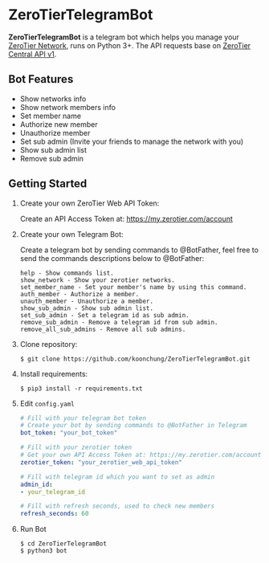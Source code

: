 # ZeroTierTelegramBot

**ZeroTierTelegramBot** is a telegram bot which helps you manage your [ZeroTier Network](https://my.zerotier.com/), runs on Python 3+. The API requests base on [ZeroTier Central API v1](https://apidocs.zerotier.com/).

## Bot Features

* Show networks info
* Show network members info
* Set member name
* Authorize new member
* Unauthorize member
* Set sub admin (Invite your friends to manage the network with you)
* Show sub admin list
* Remove sub admin

## Getting Started

1. Create your own ZeroTier Web API Token:

    Create an API Access Token at: https://my.zerotier.com/account

2. Create your own Telegram Bot:

    Create a telegram bot by sending commands to @BotFather, feel free to send the commands descriptions below to @BotFather:

    ```
    help - Show commands list.
    show_network - Show your zerotier networks.
    set_member_name - Set your member's name by using this command.
    auth_member - Authorize a member.
    unauth_member - Unauthorize a member.
    show_sub_admin - Show sub admin list.
    set_sub_admin - Set a telegram id as sub admin.
    remove_sub_admin - Remove a telegram id from sub admin.
    remove_all_sub_admins - Remove all sub admins.
    ```

3. Clone repository:

    ```
    $ git clone https://github.com/koonchung/ZeroTierTelegramBot.git
    ```

4. Install requirements:

    ```
    $ pip3 install -r requirements.txt
    ```

5. Edit `config.yaml`

    ```yaml
    # Fill with your telegram bot token
    # Create your bot by sending commands to @BotFather in Telegram
    bot_token: "your_bot_token"

    # Fill with your zerotier token
    # Get your own API Access Token at: https://my.zerotier.com/account
    zerotier_token: "your_zerotier_web_api_token"

    # Fill with telegram id which you want to set as admin
    admin_id:
    - your_telegram_id

    # Fill with refresh seconds, used to check new members
    refresh_seconds: 60
    ```

6. Run Bot

    ```
    $ cd ZeroTierTelegramBot
    $ python3 bot
    ```


